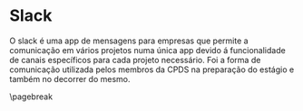 
# Slack

O slack é uma app de mensagens para empresas que permite a comunicação em vários projetos numa única app devido á funcionalidade de canais específicos para cada projeto necessário. Foi a forma de comunicação utilizada pelos membros da CPDS na preparação do estágio e também no decorrer do mesmo.

\pagebreak
